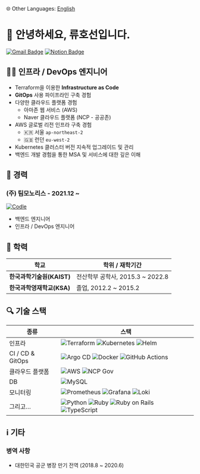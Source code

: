 🌐 Other Languages: [English](./README.en.md)

# 👋 안녕하세요, 류호선입니다.
[![Gmail Badge](https://img.shields.io/badge/Email-d14836?style=flat-square&logo=Gmail&logoColor=white&link=mailto:ghtjs5281@gmail.com)](mailto:ghtjs5281@gmail.com)
[![Notion Badge](https://img.shields.io/badge/Resume-000000?style=flat-square&logo=Notion&logoColor=white&link=https://longing-durian-2c8.notion.site/Hoseon-Ryu-97fc6aa58d6c44e9b04585010a0ad3ff)](https://longing-durian-2c8.notion.site/Hoseon-Ryu-97fc6aa58d6c44e9b04585010a0ad3ff)

## 🧑‍💻 인프라 / DevOps 엔지니어
- Terraform을 이용한 **Infrastructure as Code**
- **GitOps** 사용 파이프라인 구축 경험
- 다양한 클라우드 플랫폼 경험
  - 아마존 웹 서비스 (AWS)
  - Naver 클라우드 플랫폼 (NCP - 공공존)
- AWS 글로벌 리전 인프라 구축 경험
  - 🇰🇷 서울 `ap-northeast-2`
  - 🇬🇧 런던 `eu-west-2`
- Kubernetes 클러스터 버전 지속적 업그레이드 및 관리
- 백엔드 개발 경험을 통한 MSA 및 서비스에 대한 깊은 이해

## 📑 경력
### (주) 팀모노리스 - 2021.12 ~
[![Codle](https://img.shields.io/badge/Codle-3f88ff?style=flat-square&logoColor=white&link=https://codle.io)](https://codle.io)
- 백엔드 엔지니어
- 인프라 / DevOps 엔지니어

## 🏫 학력
| 학교 | 학위 / 재학기간 |
|-------------|-----------------|
| **한국과학기술원(KAIST)** | 전산학부 공학사, 2015.3 ~ 2022.8  |
| **한국과학영재학교(KSA)** | 졸업, 2012.2 ~ 2015.2 |

## 🔍 기술 스택
| 종류 | 스택 |
|------|--------|
| 인프라 | <img alt="Terraform" src="https://img.shields.io/badge/Terraform-7B42BC?style=flat-square&logo=Terraform&logoColor=white"/> <img alt="Kubernetes" src="https://img.shields.io/badge/Kubernetes-326CE5?style=flat-square&logo=Kubernetes&logoColor=white"/> <img alt="Helm" src="https://img.shields.io/badge/Helm-0F1689?style=flat-square&logo=Helm&logoColor=white"/> |
| CI / CD & GitOps | <img alt="Argo CD" src="https://img.shields.io/badge/Argo%20CD-EF7B4D?style=flat-square&logo=Argo%20CD&logoColor=white"/> <img alt="Docker" src="https://img.shields.io/badge/Docker-2496ED?style=flat-square&logo=Docker&logoColor=white"/> <img alt="GitHub Actions" src="https://img.shields.io/badge/GitHub%20Actions-2088FF?style=flat-square&logo=GitHub%20Actions&logoColor=white"/> |
| 클라우드 플랫폼 | <img alt="AWS" src="https://img.shields.io/badge/AWS-FF9900?style=flat-square&logo=Amazon%20AWS&logoColor=white"/> <img alt="NCP Gov" src="https://img.shields.io/badge/NCP%20Gov-03C75A?style=flat-square&logo=Naver&logoColor=white"/> |
| DB | <img alt="MySQL" src="https://img.shields.io/badge/MySQL-4479A1?style=flat-square&logo=MySQL&logoColor=white"/> |
| 모니터링 | <img alt="Prometheus" src="https://img.shields.io/badge/Prometheus-E6522C?style=flat-square&logo=Prometheus&logoColor=white"/> <img alt="Grafana" src="https://img.shields.io/badge/Grafana-F46800?style=flat-square&logo=Grafana&logoColor=white"/> <img alt="Loki" src="https://img.shields.io/badge/Loki-0E6A8A?style=flat-square&logoColor=white"/> |
| 그리고… | <img alt="Python" src="https://img.shields.io/badge/Python-3776AB?style=flat-square&logo=Python&logoColor=white"/> <img alt="Ruby" src="https://img.shields.io/badge/Ruby-CC342D?style=flat-square&logo=Ruby&logoColor=white"/> <img alt="Ruby on Rails" src="https://img.shields.io/badge/Ruby%20on%20Rails-D30001?style=flat-square&logo=Ruby%20on%20Rails&logoColor=white"/> <img alt="TypeScript" src="https://img.shields.io/badge/TypeScript-3178C6?style=flat-square&logo=TypeScript&logoColor=white"/> |

## ℹ️ 기타
### **병역 사항**
- 대한민국 공군 병장 만기 전역 (2018.8 ~ 2020.6)
